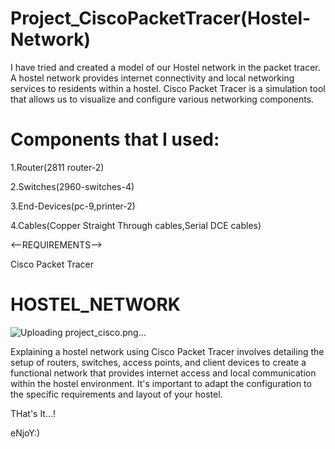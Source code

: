 # Project_CiscoPacketTracer(Hostel-Network)
I have tried and created a model of our Hostel network in the packet tracer.
A hostel network provides internet connectivity and local networking services to residents within a hostel. 
Cisco Packet Tracer is a simulation tool that allows us to visualize and configure various networking components.

# Components that I used:

1.Router(2811 router-2)

2.Switches(2960-switches-4)

3.End-Devices(pc-9,printer-2)

4.Cables(Copper Straight Through cables,Serial DCE cables)

<--REQUIREMENTS-->

Cisco Packet Tracer


# HOSTEL_NETWORK

![Uploading project_cisco.png…]()


Explaining a hostel network using Cisco Packet Tracer involves detailing the setup of routers, switches, access points, and client devices to create a functional network that provides internet access and local communication within the hostel environment. 
It's important to adapt the configuration to the specific requirements and layout of your hostel.

THat's It...!

eNjoY:)




